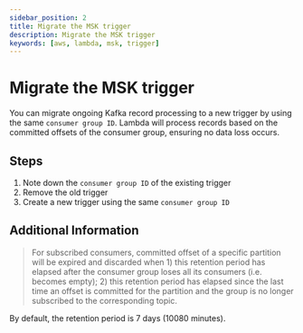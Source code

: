 ```yaml
---
sidebar_position: 2
title: Migrate the MSK trigger
description: Migrate the MSK trigger
keywords: [aws, lambda, msk, trigger]
---
```


# Migrate the MSK trigger

[](https://docs.aws.amazon.com/lambda/latest/dg/with-msk-process.html#services-msk-topic-add)

You can migrate ongoing Kafka record processing to a new trigger by using the same `consumer group ID`. Lambda will process records based on the committed offsets of the consumer group, ensuring no data loss occurs.

## Steps

1. Note down the `consumer group ID` of the existing trigger
2. Remove the old trigger
3. Create a new trigger using the same `consumer group ID`

## Additional Information

[](https://kafka.apache.org/documentation/#brokerconfigs_offsets.retention.minutes)

> For subscribed consumers, committed offset of a specific partition will be expired and discarded when 1) this retention period has elapsed after the consumer group loses all its consumers (i.e. becomes empty); 2) this retention period has elapsed since the last time an offset is committed for the partition and the group is no longer subscribed to the corresponding topic.

By default, the retention period is 7 days (10080 minutes).
